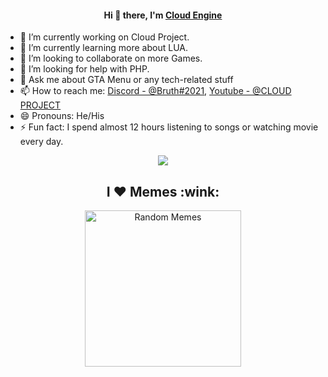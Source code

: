 <h4 align="center"> Hi 👋 there, I'm <a href="http://cloudmenu.dothome.co.kr">Cloud Engine</a></h4>

- 🔭 I’m currently working on Cloud Project.
- 🌱 I’m currently learning more about LUA.
- 👯 I’m looking to collaborate on more Games.
- 🤔 I’m looking for help with PHP.
- 💬 Ask me about GTA Menu or any tech-related stuff
- 📫 How to reach me: [Discord - @Bruth#2021](https://discord.gg/2gtn9ggQEF), [Youtube - @CLOUD PROJECT](https://www.youtube.com/channel/UCEnNgMHppikbdx7rcNV_1Ww)
- 😄 Pronouns: He/His
- ⚡ Fun fact: I spend almost 12 hours listening to songs or watching movie every day.

<p align="center">
<img src="https://github-readme-stats.vercel.app/api?username=Cloud4Engine&show_icons=true&title_color=222222&icon_color=03A87C&text_color=333333&bg_color=ffffff">
</p>

<h2 align="center">I ❤️ Memes :wink:</h2>
<p align="center">
<img alt="Random Memes" title="programming memes by ohidurbappy" height="250px" src="https://cdn.discordapp.com/attachments/797115429382389820/874541294448422932/image0.png">
</p>
